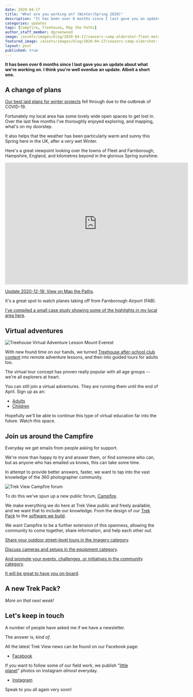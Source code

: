```yaml
---
date: 2020-04-17
title: "What are you working on? (Winter/Spring 2020)"
description: "It has been over 6 months since I last gave you an update about what we're working on. I think you're well overdue an update. Albeit a short one."
categories: updates
tags: [Campfire, Treehouse, Map the Paths]
author_staff_member: dgreenwood
image: /assets/images/blog/2020-04-17/ceasers-camp-aldershot-fleet-meta.jpg
featured_image: /assets/images/blog/2020-04-17/ceasers-camp-aldershot-fleet-sm.png
layout: post
published: true
---
```


**It has been over 6 months since I last gave you an update about what we're working on. I think you're well overdue an update. Albeit a short one.**

## A change of plans

[Our best laid plans for winter projects](/blog/2019/call-for-trekkers-winter-spring) fell through due to the outbreak of COVID-19.

Fortunately my local area has some lovely wide open spaces to get lost in. Over the last few months I've thoroughly enjoyed exploring, and mapping, what's on my doorstep.

It also helps that the weather has been particularly warm and sunny this Spring here in the UK, after a very wet Winter.

Here's a great viewpoint looking over the towns of Fleet and Farnborough, Hampshire, England, and kilometres beyond in the glorious Spring sunshine.

<iframe width="600" height="400" allowfullscreen style="border-style:none;" src="https://www.trekview.org/trekviewer.htm#panorama=https://www.trekview.org/assets/images/blog/2020-04-17/ceasers-camp.jpeg&amp;autoLoad=true"></iframe>

[Update 2020-12-18: View on Map the Paths](https://www.mapthepaths.com/sequence/5a49d303-4f13-4414-8e1d-849a36989b9b/detail?page=1).

It's a great spot to watch planes taking off from Farnborough Airport (FAB).

[I've compiled a small case study showing some of the highlights in my local area here](/case-studies/2020/gb/north-east-hampshire/).

## Virtual adventures

<img class="img-fluid" src="/assets/images/blog/2020-04-17/mount-everest-expedition-sm.png" alt="Treehouse Virtual Adventure Lesson Mount Everest" title="Treehouse Virtual Adventure Lesson Mount Everest" />

With new found time on our hands, we turned [Treehouse after-school club content](https://treehouse.trekview.org) into remote adventure lessons, and then into guided tours for adults too.

The virtual tour concept has proven really popular with all age groups -- we're all explorers at heart.

You can still join a virtual adventures. They are running them until the end of April. Sign up as an:

* [Adults](/blog/2020/treehouse-academy-emergency-timetable)
* [Children](/blog/2020/virtual-tours-guided-by-local-experts)

Hopefully we'll be able to continue this type of virtual education far into the future. Watch this space.

## Join us around the Campfire

Everyday we get emails from people asking for support.

We're more than happy to try and answer them, or find someone who can, but as anyone who has emailed us knows, this can take some time.

In attempt to provide better answers, faster, we want to tap into the vast knowledge of the 360 photographer community.

<img class="img-fluid" src="/assets/images/blog/2020-04-17/trekview-campfire-forum-sm.png
" alt="Trek View Campfire forum" title="Trek View Campfire forum" />

To do this we've spun up a new public forum, [Campfire](https://campfire.trekview.org/).

We make everything we do here at Trek View public and freely available, and we want that to include our knowledge. From the design of our [Trek Pack](/trek-pack) to the [software we build](https://github.com/trek-view).

We want Campfire to be a further extension of this openness, allowing the community to come together, share information, and help each other out.

[Share your outdoor street-level tours in the imagery category](https://campfire.trekview.org/c/imagery).

[Discuss cameras and setups in the equipment category](https://campfire.trekview.org/c/equipment).

[And promote your events, challenges, or initiatives in the community category](https://campfire.trekview.org/c/community).

[It will be great to have you on-board](https://campfire.trekview.org/).

## A new Trek Pack?

_More on that next week!_

## Let's keep in touch

A number of people have asked me if we have a newsletter.

The answer is; _kind of_.

All the latest Trek View news can be found on our Facebook page:

* [Facebook](https://www.facebook.com/trekview/)

If you want to follow some of our field work, we publish "[little planet](/blog/2020/create-your-own-little-planet-from-360-degree-photo)" photos on Instagram _almost_ everyday.

* [Instagram](https://www.instagram.com/trekviewed/)

Speak to you all again very soon!